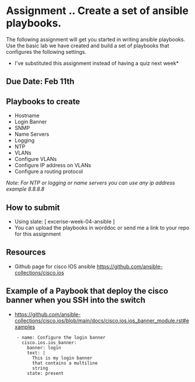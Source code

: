 # Assignment .. Create a set of ansible playbooks.
The following assignment will get you started in writing ansible playbooks. Use the basic lab we have created and build a set of playbooks that configures the following settings.

* I've substituted this assignment instead of having a quiz next week*

## Due Date: <b> Feb 11th</b>
## Playbooks to create

- Hostname
- Login Banner
- SNMP
- Name Servers
- Logging
- NTP
- VLANs
- Configure VLANs 
- Configure IP address on VLANs 
- Configure a routing protocol

<i>Note: For NTP or logging or name servers you can use any ip address example 8.8.8.8</i>

## How to submit
- Using slate: [ excerise-week-04-ansible ]
- You can upload the playbooks in worddoc or send me a link to your repo for this assignment

## Resources
* Github page for cisco IOS ansible https://github.com/ansible-collections/cisco.ios 

## Example of a Paybook that deploy the cisco banner when you SSH into the switch
* https://github.com/ansible-collections/cisco.ios/blob/main/docs/cisco.ios.ios_banner_module.rst#examples

```
    - name: Configure the login banner
      cisco.ios.ios_banner:
        banner: login
        text: |
          This is my login banner
          that contains a multiline
          string
        state: present
```

